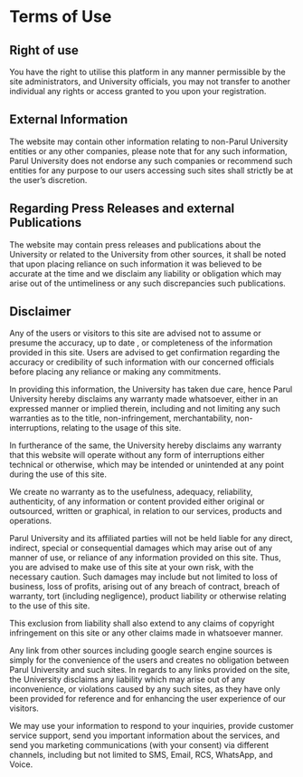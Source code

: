 # Terms of Use

## Right of use

You have the right to utilise this platform in any manner permissible by the site administrators, and University officials, you may not transfer to another individual any rights or access granted to you upon your registration. 

## External Information 

The website may contain other information relating to non-Parul University entities or any other companies, please note that for any such information, Parul University does not endorse any such companies or recommend such entities for any purpose to our users accessing such sites shall strictly be at the user’s discretion.

## Regarding Press Releases and external Publications

The website may contain press releases and publications about the University or related to the University from other sources, it shall be noted that upon placing reliance on such information it was believed to be accurate at the time and we disclaim any liability or obligation which may arise out of the untimeliness or any such discrepancies such publications.

## Disclaimer

Any of the users or visitors to this site are advised not to assume or presume the accuracy, up to date , or completeness of the information provided in this site. Users are advised to get confirmation regarding the accuracy or credibility of such information with our concerned officials before placing any reliance or making any commitments.

In providing this information, the University has taken due care, hence Parul University hereby disclaims any warranty made whatsoever, either in an expressed manner or implied therein, including and not limiting any such warranties as to the title, non-infringement, merchantability, non-interruptions, relating to the usage of this site.

In furtherance of the same, the University hereby disclaims any warranty that this website will operate without any form of interruptions either technical or otherwise, which may be intended or unintended at any point during the use of this site. 

We create no warranty as to the usefulness, adequacy, reliability, authenticity, of any information or content provided either original or outsourced, written or graphical, in relation to our services, products and operations.

Parul University and its affiliated parties will not be held liable for any direct, indirect, special or consequential damages which may arise out of any manner of use, or reliance of any information provided on this site. Thus, you are advised to make use of this site at your own risk, with the necessary caution. Such damages may include but not limited to loss of business, loss of profits, arising out of any breach of contract, breach of warranty, tort (including negligence), product liability or otherwise relating to the use of this site. 

This exclusion from liability shall also extend to any claims of copyright infringement on this site or any other claims made in whatsoever manner.

Any link from other sources including google search engine sources is simply for the convenience of the users and creates no obligation between Parul University and such sites. In regards to any links provided on the site, the University disclaims any liability which may arise out of any inconvenience, or violations caused by any such sites, as they have only been provided for reference and for enhancing the user experience of our visitors.

We may use your information to respond to your inquiries, provide customer service support, send you important information about the services, and send you marketing communications (with your consent) via different channels, including but not limited to SMS, Email, RCS, WhatsApp, and Voice.